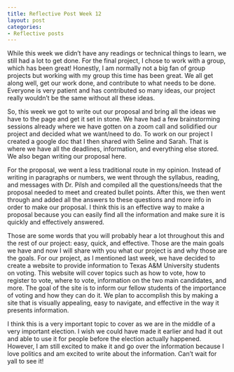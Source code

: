 ```yaml
---
title: Reflective Post Week 12
layout: post
categories:
- Reflective posts
---
```

While this week we didn’t have any readings or technical things to learn, we still had a lot to get done. For the final project, I chose to work with a group, which has been great! Honestly, I am normally not a big fan of group projects but working with my group this time has been great. We all get along well, get our work done, and contribute to what needs to be done. Everyone is very patient and has contributed so many ideas, our project really wouldn’t be the same without all these ideas. 

So, this week we got to write out our proposal and bring all the ideas we have to the page and get it set in stone. We have had a few brainstorming sessions already where we have gotten on a zoom call and solidified our project and decided what we want/need to do. To work on our project I created a google doc that I then shared with Seline and Sarah. That is where we have all the deadlines, information, and everything else stored. We also began writing our proposal here. 

For the proposal, we went a less traditional route in my opinion. Instead of writing in paragraphs or numbers, we went through the syllabus, reading, and messages with Dr. Pilsh and compiled all the questions/needs that the proposal needed to meet and created bullet points. After this, we then went through and added all the answers to these questions and more info in order to make our proposal. I think this is an effective way to make a proposal because you can easily find all the information and make sure it is quickly and effectively answered. 

Those are some words that you will probably hear a lot throughout this and the rest of our project: easy, quick, and effective. Those are the main goals we have and now I will share with you what our project is and why those are the goals. For our project, as I mentioned last week, we have decided to create a website to provide information to Texas A&M University students on voting. This website will cover topics such as how to vote, how to register to vote, where to vote, information on the two main candidates, and more. The goal of the site is to inform our fellow students of the importance of voting and how they can do it. We plan to accomplish this by making a site that is visually appealing, easy to navigate, and effective in the way it presents information. 

I think this is a very important topic to cover as we are in the middle of a very important election. I wish we could have made it earlier and had it out and able to use it for people before the election actually happened. However, I am still excited to make it and go over the information because I love politics and am excited to write about the information. Can’t wait for yall to see it! 
